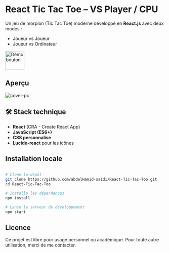 #  React Tic Tac Toe – VS Player / CPU

Un jeu de morpion (Tic Tac Toe) moderne développé en **React.js** avec deux modes :
-  Joueur vs Joueur
-  Joueur vs Ordinateur

  <a href="https://abdelhamid-saidi.github.io/React-Tic-Tac-Too/" target="_blank">
    <img src="https://github.com/user-attachments/assets/c32a4077-64b0-4caf-8b45-fdabc651e6d4" alt="Démo bouton" height="60">
  </a>


##  Aperçu

![cover-pc](https://github.com/user-attachments/assets/be51fdf8-221f-4903-a48d-00b18ba4d104)


## 🛠️ Stack technique

- **React** (CRA - Create React App)
- **JavaScript (ES6+)**
- **CSS personnalisé**
- **Lucide-react** pour les icônes


##  Installation locale

```bash

# Clone le dépôt
git clone https://github.com/abdelHamid-saidi/React-Tic-Tac-Too.git
cd React-Tic-Tac-Too

# Installe les dépendances
npm install

# Lance le serveur de développement
npm start

```


##  Licence
Ce projet est libre pour usage personnel ou académique. Pour toute autre utilisation, merci de me contacter.
